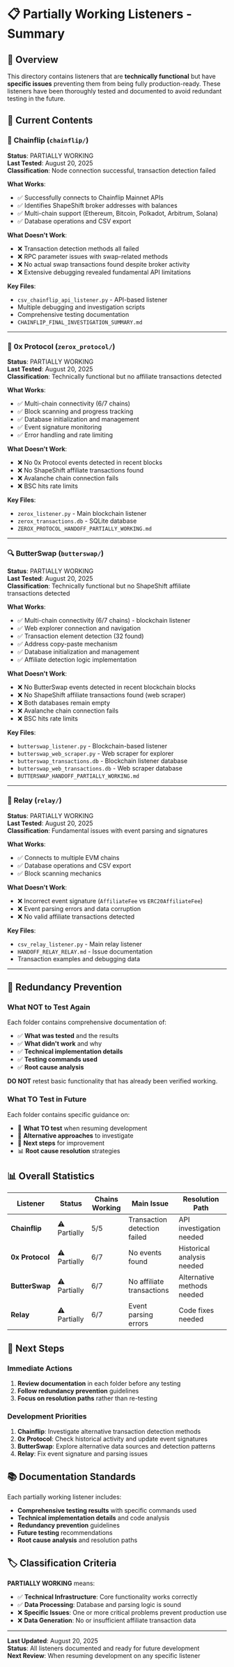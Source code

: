# 📋 Partially Working Listeners - Summary

## 🎯 **Overview**
This directory contains listeners that are **technically functional** but have **specific issues** preventing them from being fully production-ready. These listeners have been thoroughly tested and documented to avoid redundant testing in the future.

## 📁 **Current Contents**

### 🔗 **Chainflip** (`chainflip/`)
**Status**: PARTIALLY WORKING  
**Last Tested**: August 20, 2025  
**Classification**: Node connection successful, transaction detection failed

**What Works**:
- ✅ Successfully connects to Chainflip Mainnet APIs
- ✅ Identifies ShapeShift broker addresses with balances
- ✅ Multi-chain support (Ethereum, Bitcoin, Polkadot, Arbitrum, Solana)
- ✅ Database operations and CSV export

**What Doesn't Work**:
- ❌ Transaction detection methods all failed
- ❌ RPC parameter issues with swap-related methods
- ❌ No actual swap transactions found despite broker activity
- ❌ Extensive debugging revealed fundamental API limitations

**Key Files**:
- `csv_chainflip_api_listener.py` - API-based listener
- Multiple debugging and investigation scripts
- Comprehensive testing documentation
- `CHAINFLIP_FINAL_INVESTIGATION_SUMMARY.md`

---

### 🎯 **0x Protocol** (`zerox_protocol/`)
**Status**: PARTIALLY WORKING  
**Last Tested**: August 20, 2025  
**Classification**: Technically functional but no affiliate transactions detected

**What Works**:
- ✅ Multi-chain connectivity (6/7 chains)
- ✅ Block scanning and progress tracking
- ✅ Database initialization and management
- ✅ Event signature monitoring
- ✅ Error handling and rate limiting

**What Doesn't Work**:
- ❌ No 0x Protocol events detected in recent blocks
- ❌ No ShapeShift affiliate transactions found
- ❌ Avalanche chain connection fails
- ❌ BSC hits rate limits

**Key Files**:
- `zerox_listener.py` - Main blockchain listener
- `zerox_transactions.db` - SQLite database
- `ZEROX_PROTOCOL_HANDOFF_PARTIALLY_WORKING.md`

---

### 🔍 **ButterSwap** (`butterswap/`)
**Status**: PARTIALLY WORKING  
**Last Tested**: August 20, 2025  
**Classification**: Technically functional but no ShapeShift affiliate transactions detected

**What Works**:
- ✅ Multi-chain connectivity (6/7 chains) - blockchain listener
- ✅ Web explorer connection and navigation
- ✅ Transaction element detection (32 found)
- ✅ Address copy-paste mechanism
- ✅ Database initialization and management
- ✅ Affiliate detection logic implementation

**What Doesn't Work**:
- ❌ No ButterSwap events detected in recent blockchain blocks
- ❌ No ShapeShift affiliate transactions found (web scraper)
- ❌ Both databases remain empty
- ❌ Avalanche chain connection fails
- ❌ BSC hits rate limits

**Key Files**:
- `butterswap_listener.py` - Blockchain-based listener
- `butterswap_web_scraper.py` - Web scraper for explorer
- `butterswap_transactions.db` - Blockchain listener database
- `butterswap_web_transactions.db` - Web scraper database
- `BUTTERSWAP_HANDOFF_PARTIALLY_WORKING.md`

---

### 🔄 **Relay** (`relay/`)
**Status**: PARTIALLY WORKING  
**Last Tested**: August 20, 2025  
**Classification**: Fundamental issues with event parsing and signatures

**What Works**:
- ✅ Connects to multiple EVM chains
- ✅ Database operations and CSV export
- ✅ Block scanning mechanics

**What Doesn't Work**:
- ❌ Incorrect event signature (`AffiliateFee` vs `ERC20AffiliateFee`)
- ❌ Event parsing errors and data corruption
- ❌ No valid affiliate transactions detected

**Key Files**:
- `csv_relay_listener.py` - Main relay listener
- `HANDOFF_RELAY_RELAY.md` - Issue documentation
- Transaction examples and debugging data

---

## 🚫 **Redundancy Prevention**

### **What NOT to Test Again**
Each folder contains comprehensive documentation of:
- ✅ **What was tested** and the results
- ✅ **What didn't work** and why
- ✅ **Technical implementation details**
- ✅ **Testing commands used**
- ✅ **Root cause analysis**

**DO NOT** retest basic functionality that has already been verified working.

### **What TO Test in Future**
Each folder contains specific guidance on:
- 🎯 **What TO test** when resuming development
- 🔧 **Alternative approaches** to investigate
- 🚀 **Next steps** for improvement
- 📊 **Root cause resolution** strategies

## 📊 **Overall Statistics**

| Listener | Status | Chains Working | Main Issue | Resolution Path |
|----------|--------|----------------|------------|-----------------|
| **Chainflip** | ⚠️ Partially | 5/5 | Transaction detection failed | API investigation needed |
| **0x Protocol** | ⚠️ Partially | 6/7 | No events found | Historical analysis needed |
| **ButterSwap** | ⚠️ Partially | 6/7 | No affiliate transactions | Alternative methods needed |
| **Relay** | ⚠️ Partially | 6/7 | Event parsing errors | Code fixes needed |

## 🚀 **Next Steps**

### **Immediate Actions**
1. **Review documentation** in each folder before any testing
2. **Follow redundancy prevention** guidelines
3. **Focus on resolution paths** rather than re-testing

### **Development Priorities**
1. **Chainflip**: Investigate alternative transaction detection methods
2. **0x Protocol**: Check historical activity and update event signatures
3. **ButterSwap**: Explore alternative data sources and detection patterns
4. **Relay**: Fix event signature and parsing issues

## 📚 **Documentation Standards**

Each partially working listener includes:
- **Comprehensive testing results** with specific commands used
- **Technical implementation details** and code analysis
- **Redundancy prevention** guidelines
- **Future testing** recommendations
- **Root cause analysis** and resolution paths

## 🏷️ **Classification Criteria**

**PARTIALLY WORKING** means:
- ✅ **Technical Infrastructure**: Core functionality works correctly
- ✅ **Data Processing**: Database and parsing logic is sound
- ❌ **Specific Issues**: One or more critical problems prevent production use
- ❌ **Data Generation**: No or insufficient affiliate transaction data

---

**Last Updated**: August 20, 2025  
**Status**: All listeners documented and ready for future development  
**Next Review**: When resuming development on any specific listener
